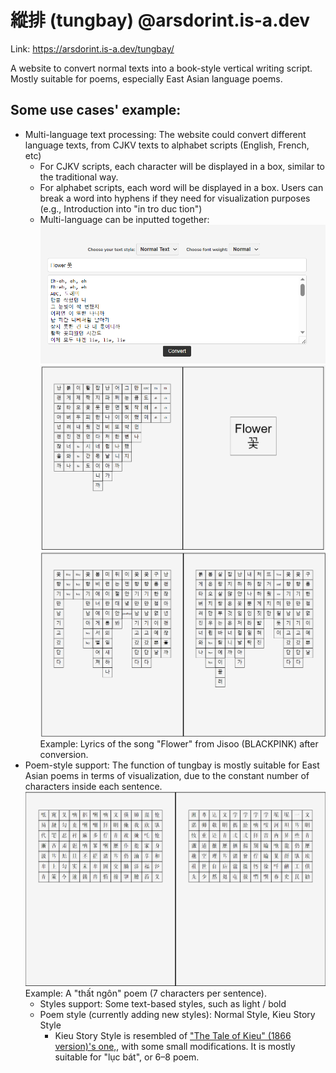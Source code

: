 # 縱排 (tungbay) @arsdorint.is-a.dev
Link: https://arsdorint.is-a.dev/tungbay/ 

A website to convert normal texts into a book-style vertical writing script. Mostly suitable for poems, especially 
East Asian language poems.
## Some use cases' example:
- Multi-language text processing: The website could convert different language texts, from CJKV texts to 
alphabet scripts (English, French, etc)
  + For CJKV scripts, each character will be displayed in a box, similar to the traditional way.
  + For alphabet scripts, each word will be displayed in a box.
    Users can break a word into hyphens if they need 
  for visualization purposes (e.g., Introduction into "in tro duc tion")
  + Multi-language can be inputted together:
  ![Flower_input.PNG](images%2FFlower_input.PNG)
  ![Flower.PNG](images%2FFlower.PNG)
  ![Flower_2.PNG](images%2FFlower_2.PNG)
  Example: Lyrics of the song "Flower" from Jisoo (BLACKPINK) after conversion.
- Poem-style support: The function of tungbay is mostly suitable for East Asian poems in terms of visualization, due to 
the constant number of characters inside each sentence.
    ![VanMinhThanLichNom.PNG](images%2FVanMinhThanLichNom.PNG)
  Example: A "thất ngôn" poem (7 characters per sentence).
  <br/>
  + Styles support: Some text-based styles, such as light / bold
  + Poem style (currently adding new styles): Normal Style, Kieu Story Style
    + Kieu Story Style is resembled of 
    ["The Tale of Kieu" (1866 version)'s one,](https://thuonghieuvaphapluat.vn/Images/dinhhieu/2020/09/28/2%20(1).JPG),
    with some small modifications. It is mostly suitable for "lục bát", or 6–8 poem.




